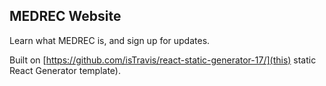 ## MEDREC Website

Learn what MEDREC is, and sign up for updates.

Built on [https://github.com/isTravis/react-static-generator-17/](this) static React Generator template).

